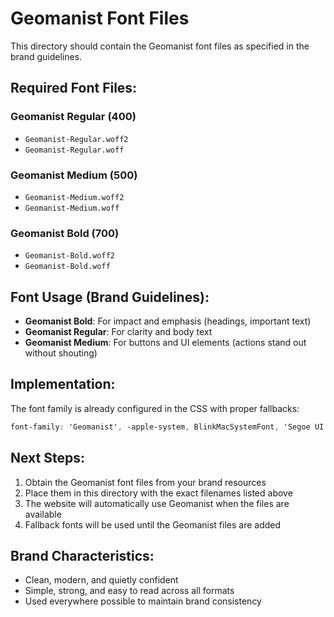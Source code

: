 # Geomanist Font Files

This directory should contain the Geomanist font files as specified in the brand guidelines.

## Required Font Files:

### Geomanist Regular (400)
- `Geomanist-Regular.woff2`
- `Geomanist-Regular.woff`

### Geomanist Medium (500) 
- `Geomanist-Medium.woff2`
- `Geomanist-Medium.woff`

### Geomanist Bold (700)
- `Geomanist-Bold.woff2`
- `Geomanist-Bold.woff`

## Font Usage (Brand Guidelines):

- **Geomanist Bold**: For impact and emphasis (headings, important text)
- **Geomanist Regular**: For clarity and body text
- **Geomanist Medium**: For buttons and UI elements (actions stand out without shouting)

## Implementation:

The font family is already configured in the CSS with proper fallbacks:
```css
font-family: 'Geomanist', -apple-system, BlinkMacSystemFont, 'Segoe UI', Roboto, sans-serif;
```

## Next Steps:

1. Obtain the Geomanist font files from your brand resources
2. Place them in this directory with the exact filenames listed above
3. The website will automatically use Geomanist when the files are available
4. Fallback fonts will be used until the Geomanist files are added

## Brand Characteristics:

- Clean, modern, and quietly confident
- Simple, strong, and easy to read across all formats
- Used everywhere possible to maintain brand consistency
